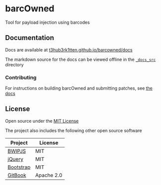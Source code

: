 # barcOwned

Tool for payload injection using barcodes

## Documentation

Docs are available at [t3hub3rk1tten.github.io/barcowned/docs](https://t3hub3rk1tten.github.io/barcowned/docs)

The markdown source for the docs can be viewed offline in the [`_docs_src`](_docs_src) directory

### Contributing

For instructions on building barcOwned and submitting patches, see [the docs](https://t3hub3rk1tten.github.io/barcowned/docs/contributing)

## License

Open source under the [MIT License](license.md)

The project also includes the following other open source software

|                       Project                     |    License   |
|                          -                        |       -      |
|   [BWIPJS](https://github.com/metafloor/bwip-js)  |      MIT     |
|     [jQuery](https://github.com/jquery/jquery)    |      MIT     |
|   [Bootstrap](https://github.com/twbs/bootstrap)  |      MIT     |
|  [GitBook](https://github.com/GitbookIO/gitbook)  |  Apache 2.0  |
